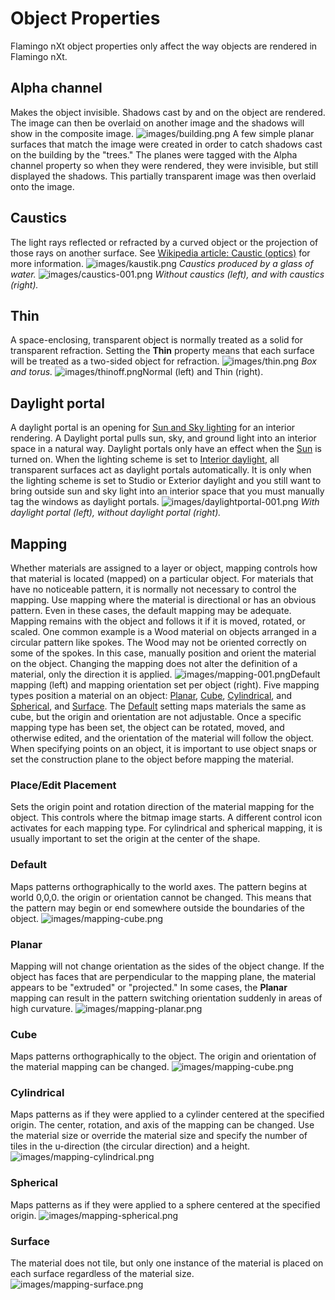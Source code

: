 ---
---


# Object Properties
Flamingo nXt object properties only affect the way objects are rendered in Flamingo nXt.

## Alpha channel
Makes the object invisible. Shadows cast by and on the object are rendered. The image can then be overlaid on another image and the shadows will show in the composite image.
![images/building.png](images/building.png)
A few simple planar surfaces that match the image were created in order to catch shadows cast on the building by the &quot;trees.&quot; The planes were tagged with the Alpha channel property so when they were rendered, they were invisible, but still displayed the shadows. This partially transparent image was then overlaid onto the image.

## Caustics
The light rays reflected or refracted by a curved object or the projection of those rays on another surface. See [Wikipedia article: Caustic (optics)](http://en.wikipedia.org/wiki/Caustic_(optics)) for more information.
![images/kaustik.png](images/kaustik.png)
*Caustics produced by a glass of water.*
![images/caustics-001.png](images/caustics-001.png)
*Without caustics (left), and with caustics (right).*

## Thin
A space-enclosing, transparent object is normally treated as a solid for transparent refraction. Setting the **Thin** property means that each surface will be treated as a two-sided object for refraction.
![images/thin.png](images/thin.png)
*Box and torus.*
![images/thinoff.png](images/thinoff.png)Normal (left) and Thin (right).

## Daylight portal
A daylight portal is an opening for [Sun and Sky lighting](lighting-tab.html#interior-daylight) for an interior rendering.
A Daylight portal pulls sun, sky, and ground light into an interior space in a natural way. Daylight portals only have an effect when the [Sun](sun-and-sky-tabs.html#sun) is turned on.
When the lighting scheme is set to [Interior daylight](lighting-tab.html#interior-daylight), all transparent surfaces act as daylight portals automatically. It is only when the lighting scheme is set to Studio or Exterior daylight and you still want to bring outside sun and sky light into an interior space that you must manually tag the windows as daylight portals.
![images/daylightportal-001.png](images/daylightportal-001.png)
*With daylight portal (left), without daylight portal (right).*

## Mapping
Whether materials are assigned to a layer or object, mapping controls how that material is located (mapped) on a particular object. For materials that have no noticeable pattern, it is normally not necessary to control the mapping. Use mapping where the material is directional or has an obvious pattern. Even in these cases, the default mapping may be adequate. Mapping remains with the object and follows it if it is moved, rotated, or scaled.
One common example is a Wood material on objects arranged in a circular pattern like spokes. The Wood may not be oriented correctly on some of the spokes. In this case, manually position and orient the material on the object. Changing the mapping does not alter the definition of a material, only the direction it is applied.
![images/mapping-001.png](images/mapping-001.png)Default mapping (left) and mapping orientation set per object (right).
Five mapping types position a material on an object: [Planar](#planar), [Cube](#cube), [Cylindrical](#cylindrical), and [Spherical](#spherical), and [Surface](properties-object.html#surface-mapping). The [Default](#defaultmapping) setting maps materials the same as cube, but the origin and orientation are not adjustable.
Once a specific mapping type has been set, the object can be rotated, moved, and otherwise edited, and the orientation of the material will follow the object. When specifying points on an object, it is important to use object snaps or set the construction plane to the object before mapping the material.

### Place/Edit Placement
Sets the origin point and rotation direction of the material mapping for the object. This controls where the bitmap image starts.
A different control icon activates for each mapping type. For cylindrical and spherical mapping, it is usually important to set the origin at the center of the shape.

### Default
Maps patterns orthographically to the world axes. The pattern begins at world 0,0,0. the origin or orientation cannot be changed. This means that the pattern may begin or end somewhere outside the boundaries of the object.
![images/mapping-cube.png](images/mapping-cube.png)

### Planar
Mapping will not change orientation as the sides of the object change. If&#160;the object has faces that are perpendicular to the mapping plane, the material appears to be &quot;extruded&quot; or &quot;projected.&quot; In some cases, the **Planar** mapping can result in the pattern switching orientation suddenly in areas of high curvature.
![images/mapping-planar.png](images/mapping-planar.png)

### Cube
Maps patterns orthographically to the object. The origin and orientation of the material mapping can be changed.
![images/mapping-cube.png](images/mapping-cube.png)

### Cylindrical
Maps patterns as if they were applied to a cylinder centered at the specified origin. The center, rotation, and axis of the mapping can be changed.
Use the material size or override the material size and specify the number of tiles in the u-direction (the circular direction) and a height.
![images/mapping-cylindrical.png](images/mapping-cylindrical.png)

### Spherical
Maps patterns as if they were applied to a sphere centered at the specified origin.
![images/mapping-spherical.png](images/mapping-spherical.png)

### Surface
The material does not tile, but only one instance of the material is placed on each surface regardless of the material size.
![images/mapping-surface.png](images/mapping-surface.png)

